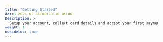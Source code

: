 ```yaml
---
title: "Getting Started"
date: 2021-03-31T08:28:16-05:00
Description: >
  Setup your account, collect card details and accept your first payment.
weight: 1
nosidetoc: true
---
```

